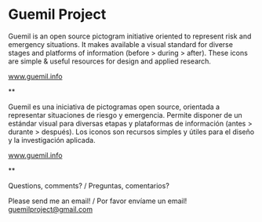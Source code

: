 # Guemil Project
Guemil is an open source pictogram initiative oriented to represent risk and emergency situations. It makes available a visual standard for diverse stages and platforms of information (before > during > after). These icons are simple & useful resources for design and applied research.

www.guemil.info

**

Guemil es una iniciativa de pictogramas open source, orientada a representar situaciones de riesgo y emergencia. Permite disponer de un estándar visual para diversas etapas y plataformas de información (antes > durante > después). Los iconos son recursos simples y útiles para el diseño y la investigación aplicada.

www.guemil.info

**

Questions, comments? / Preguntas, comentarios?

Please send me an email! / Por favor envíame un email!
guemilproject@gmail.com
